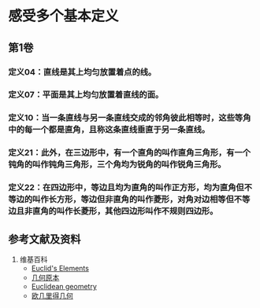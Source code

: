# 感受多个基本定义

## 第1卷

### 定义04：直线是其上均匀放置着点的线。
### 定义07：平面是其上均匀放置着直线的面。
### 定义10：当一条直线与另一条直线交成的邻角彼此相等时，这些等角中的每一个都是直角，且称这条直线垂直于另一条直线。
### 定义21：此外，在三边形中，有一个直角的叫作直角三角形，有一个钝角的叫作钝角三角形，三个角均为锐角的叫作锐角三角形。
### 定义22：在四边形中，等边且均为直角的叫作正方形，均为直角但不等边的叫作长方形，等边但非直角的叫作菱形，对角对边相等但不等边且非直角的叫作长菱形，其他四边形叫作不规则四边形。

## 参考文献及资料

1. 维基百科
	- [Euclid's Elements](https://en.wikipedia.org/wiki/Euclid%27s_Elements) 
	- [几何原本](https://zh.wikipedia.org/wiki/%E5%87%A0%E4%BD%95%E5%8E%9F%E6%9C%AC) 
	- [Euclidean geometry](https://en.wikipedia.org/wiki/Euclidean_geometry) 
	- [欧几里得几何](https://zh.wikipedia.org/wiki/%E6%AC%A7%E5%87%A0%E9%87%8C%E5%BE%97%E5%87%A0%E4%BD%95) 



